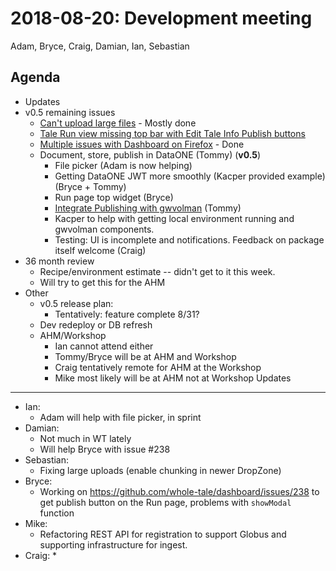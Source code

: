 2018-08-20: Development meeting
===============================
Adam, Bryce, Craig, Damian, Ian, Sebastian

Agenda
------
* Updates
* v0.5 remaining issues
    * [Can't upload large files](https://github.com/whole-tale/dashboard/issues/228) - Mostly done
    * [Tale Run view missing top bar with Edit Tale Info Publish buttons](https://github.com/whole-tale/dashboard/issues/238)
    * [Multiple issues with Dashboard on Firefox](https://github.com/whole-tale/dashboard/issues/202) - Done
    * Document, store, publish in DataONE (Tommy) (**v0.5**)
        * File picker (Adam is now helping)
        * Getting DataONE JWT more smoothly (Kacper provided example) (Bryce + Tommy)
        * Run page top widget (Bryce)
        * [Integrate Publishing with gwvolman](https://github.com/whole-tale/girder_wholetale/issues/151) (Tommy)
        * Kacper to help with getting local environment running and gwvolman components.
        * Testing: UI is incomplete and notifications. Feedback on package itself welcome (Craig)
* 36 month review
    * Recipe/environment estimate -- didn't get to it this week.
    * Will try to get this for the AHM
* Other
    * v0.5 release plan:
        * Tentatively: feature complete 8/31?
    * Dev redeploy or DB refresh
    * AHM/Workshop
        * Ian cannot attend either
        * Tommy/Bryce will be at AHM and Workshop
        * Craig tentatively remote for AHM at the Workshop
        * Mike most likely will be at AHM not at Workshop
Updates
-------
* Ian:
    * Adam will help with file picker, in sprint
* Damian:
    * Not much in WT lately
    * Will help Bryce with issue #238
* Sebastian:
    * Fixing large uploads (enable chunking in newer DropZone)
* Bryce:
    * Working on https://github.com/whole-tale/dashboard/issues/238 to get publish button on the Run page, problems with `showModal` function
* Mike:
    * Refactoring REST API for registration to support Globus and supporting infrastructure for ingest.
* Craig:
    * 
